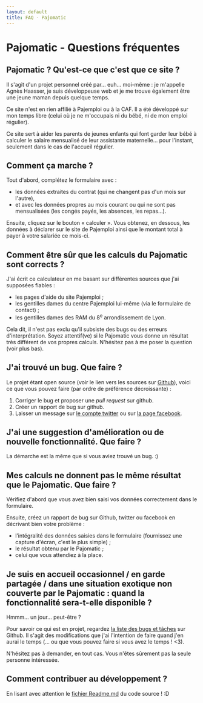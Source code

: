 ```yaml
---
layout: default
title: FAQ - Pajomatic
---
```


# Pajomatic - Questions fréquentes

## Pajomatic ? Qu'est-ce que c'est que ce site ?

Il s'agit d'un projet personnel créé par… euh… moi-même : je m'appelle Agnès Haasser, je suis développeuse web et je me trouve également être une jeune maman depuis quelque temps.

Ce site n'est en rien affilié à Pajemploi ou à la CAF. Il a été développé sur mon temps libre (celui où je ne m'occupais ni du bébé, ni de mon emploi régulier).

Ce site sert à aider les parents de jeunes enfants qui font garder leur bébé à calculer le salaire mensualisé de leur assistante maternelle… pour l'instant, seulement dans le cas de l'accueil régulier.

## Comment ça marche ?

Tout d'abord, complétez le formulaire avec :

- les données extraites du contrat (qui ne changent pas d'un mois sur l'autre),
- et avec les données propres au mois courant ou qui ne sont pas mensualisées (les congés payés, les absences, les repas…).

Ensuite, cliquez sur le bouton « calculer ». Vous obtenez, en dessous, les données à déclarer sur le site de Pajemploi ainsi que le montant total à payer à votre salariée ce mois-ci.

## Comment être sûr que les calculs du Pajomatic sont corrects ?

J'ai écrit ce calculateur en me basant sur différentes sources que j'ai supposées fiables :

* les pages d'aide du site Pajemploi ;
* les gentilles dames du centre Pajemploi lui-même (via le formulaire de contact) ;
* les gentilles dames des <acronym name="Relais d'assistantes maternelles">RAM</acronym> du 8<sup>e</sup> arrondissement de Lyon.

Cela dit, il n'est pas exclu qu'il subsiste des bugs ou des erreurs d'interprétation. Soyez attentif(ve) si le Pajomatic vous donne un résultat très différent de vos propres calculs. N'hésitez pas à me poser la question (voir plus bas).

## J'ai trouvé un bug. Que faire ?

Le projet étant open source (voir le lien vers les sources sur [Github]({{site.github_url}})), voici ce que vous pouvez faire (par ordre de préférence décroissante) :

1. Corriger le bug et proposer une _pull request_ sur github.
2. Créer un rapport de bug sur github.
3. Laisser un message sur [le compte twitter](https://twitter.com/{{site.twitter_username}}) ou sur [la page facebook]({{site.facebook_url}}).

## J'ai une suggestion d'amélioration ou de nouvelle fonctionnalité. Que faire ?

La démarche est la même que si vous aviez trouvé un bug. :)

## Mes calculs ne donnent pas le même résultat que le Pajomatic. Que faire ?

Vérifiez d'abord que vous avez bien saisi vos données correctement dans le formulaire.

Ensuite, créez un rapport de bug sur Github, twitter ou facebook en décrivant bien votre problème :

* l’intégralité des données saisies dans le formulaire (fournissez une capture d'écran, c'est le plus simple) ;
* le résultat obtenu par le Pajomatic ;
* celui que vous attendiez à la place.

## Je suis en accueil occasionnel / en garde partagée / dans une situation exotique non couverte par le Pajomatic : quand la fonctionnalité sera-t-elle disponible ?

Hmmm… un jour… peut-être ?

Pour savoir ce qui est en projet, regardez [la liste des bugs et tâches]({{site.github_url}}/issues) sur Github. Il s'agit des modifications que j'ai l'intention de faire quand j'en aurai le temps (… ou que vous pouvez faire si vous avez le temps ! <3).

N'hésitez pas à demander, en tout cas. Vous n'êtes sûrement pas la seule personne intéressée.


## Comment contribuer au développement ?

En lisant avec attention le [fichier Readme.md]({{site.github_url}}#readme) du code source ! :D
